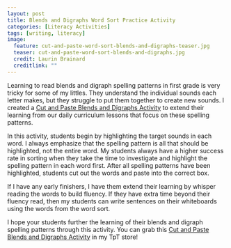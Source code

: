 ```yaml
---
layout: post
title: Blends and Digraphs Word Sort Practice Activity
categories: [Literacy Activities]
tags: [writing, literacy]
image:
  feature: cut-and-paste-word-sort-blends-and-digraphs-teaser.jpg
  teaser: cut-and-paste-word-sort-blends-and-digraphs.jpg
  credit: Laurin Brainard
  creditlink: ""
---
```

Learning to read blends and digraph spelling patterns in first grade is very tricky for some of my littles. They understand the individual sounds each letter makes, but they struggle to put them together to create new sounds. I created a [Cut and Paste Blends and Digraphs Activity](http://bit.ly/2KyNUJZ) to extend their learning from our daily curriculum lessons that focus on these spelling patterns. 

In this activity, students begin by highlighting the target sounds in each word. I always emphasize that the spelling pattern is all that should be highlighted, not the entire word. My students always have a higher success rate in sorting when they take the time to investigate and highlight the spelling pattern in each word first. After all spelling patterns have been highlighted, students cut out the words and paste into the correct box. 

If I have any early finishers, I have them extend their learning by whisper reading the words to build fluency. If they have extra time beyond their fluency read, then my students can write sentences on their whiteboards using the words from the word sort. 

I hope your students further the learning of their blends and digraph spelling patterns through this activity. You can grab this [Cut and Paste Blends and Digraphs Activity](http://bit.ly/2KyNUJZ) in my TpT store!
